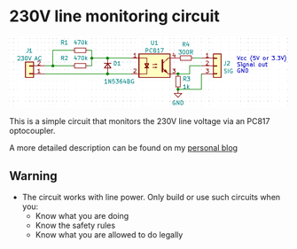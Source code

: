 # 230V line monitoring circuit

![230V line monitoring](https://raw.githubusercontent.com/tspspi/labmonitor230/master/doc/v230monitorpc817.png)

This is a simple circuit that monitors the 230V line
voltage via an PC817 optocoupler.

A more detailed description can be found on my [personal blog](https://www.tspi.at/2022/10/11/v230monitoringpc817.html)

## Warning

* The circuit works with line power. Only build or use
  such circuits when you:
   * Know what you are doing
   * Know the safety rules
   * Know what you are allowed to do legally
